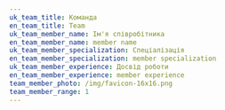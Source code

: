 ```yaml
---
uk_team_title: Команда
en_team_title: Team
uk_team_member_name: Ім'я співробітника
en_team_member_name: member name
uk_team_member_specialization: Спеціалізація
en_team_member_specialization: member specialization
uk_team_member_experience: Досвід роботи
en_team_member_experience: member experience
team_member_photo: /img/favicon-16x16.png
team_member_range: 1
---
```

